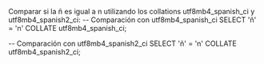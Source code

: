 Comparar si la ñ es igual a n utilizando los collations utf8mb4_spanish_ci y utf8mb4_spanish2_ci:
-- Comparación con utf8mb4_spanish_ci
SELECT 'ñ' = 'n' COLLATE utf8mb4_spanish_ci;

-- Comparación con utf8mb4_spanish2_ci
SELECT 'ñ' = 'n' COLLATE utf8mb4_spanish2_ci;